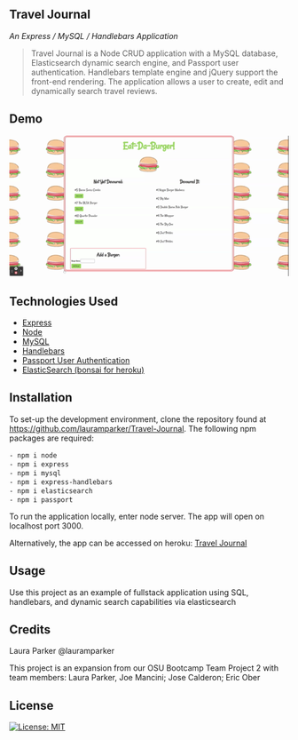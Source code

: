 ## Travel Journal
 _An Express / MySQL / Handlebars Application_


>  Travel Journal is a Node CRUD application with a MySQL database, Elasticsearch dynamic search engine, and Passport user authentication. Handlebars template engine and jQuery support the front-end rendering. The application allows a user to create, edit and dynamically search travel reviews.  


## Demo

![travel journal demo](https://github.com/lauramparker/MVC-Hamburger/blob/main/images/MVC-Hamburgers.gif)

## Technologies Used
- [Express](https://expressjs.com/)
- [Node](https://nodejs.org/en/download/)
- [MySQL](https://www.mysql.com/)
- [Handlebars](https://handlebarsjs.com)
- [Passport User Authentication](https://passportjs.org)
- [ElasticSearch (bonsai for heroku)](https://bonsai.io/)


## Installation

To set-up the development environment, clone the repository found at https://github.com/lauramparker/Travel-Journal. The following npm packages are required: 
```
- npm i node 
- npm i express
- npm i mysql
- npm i express-handlebars
- npm i elasticsearch
- npm i passport
```

To run the application locally, enter node server. The app will open on localhost port 3000.

Alternatively, the app can be accessed on heroku: [Travel Journal](https://travel-journal-lmp.herokuapp.com/)

## Usage
Use this project as an example of fullstack application using SQL, handlebars, and dynamic search capabilities via elasticsearch

## Credits
Laura Parker @lauramparker

This project is an expansion from our OSU Bootcamp Team Project 2 with team members: Laura Parker, Joe Mancini; Jose Calderon; Eric Ober

## License
[![License: MIT](https://img.shields.io/badge/License-MIT-yellow.svg)](https://opensource.org/licenses/MIT)
